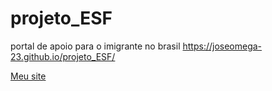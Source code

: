 # projeto_ESF
portal de apoio para o imigrante no brasil
https://joseomega-23.github.io/projeto_ESF/

[Meu site](https://joseomega-23.github.io/projeto_ESF/)
